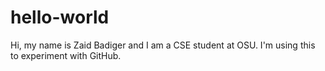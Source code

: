 # hello-world
Hi, my name is Zaid Badiger and I am a CSE student at OSU. I'm using this to experiment with GitHub.

